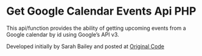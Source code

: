 # Get Google Calendar Events Api PHP

This api/function provides the ability of getting upcoming events from a Google calendar by id using Google’s API v3.

Developed initially by Sarah Bailey and posted at [Original Code](https://spunmonkey.com/display-contents-google-calendar-php/)
